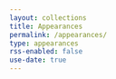 ```yaml
---
layout: collections
title: Appearances
permalink: /appearances/
type: appearances
rss-enabled: false
use-date: true
---
```

